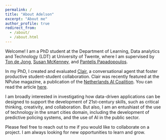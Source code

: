 ```yaml
---
permalink: /
title: "About Adelson"
excerpt: "About me"
author_profile: true
redirect_from:
  - /about/
  - /about.html
---
```


Welcome! I am a PhD student at the Department of Learning, Data analytics and Technology (LDT) at University of Twente, where I am supervised by [Ton de Jong](https://users.gw.utwente.nl/jong/), [Susan McKenney](https://people.utwente.nl/susan.mckenney), and [Pantelis Papadopoulos](https://people.utwente.nl/p.m.papadopoulos).

In my PhD, I created and evaluated [Clair](https://clair.chat/), a conversational agent that foster productive student-student collaboration. Clair was recently featured at the NPulse magazine, a publication of the [Netherlands AI Coalition](https://nlaic.com/). You can read the article [here](https://adaj.github.io/files/Npuls.pdf).

I am broadly interested in investigating how data-driven applications can be designed to support the development of 21st-century skills, such as critical thinking, creativity, and collaboration. But also, I am an entushiast of the use of technology in the smart cities domain, including the development of predictive policing systems, and the use of AI in the public sector.

Please feel free to reach out to me if you would like to collaborate on a project. I am always looking for new opportunities to learn and grow. 

